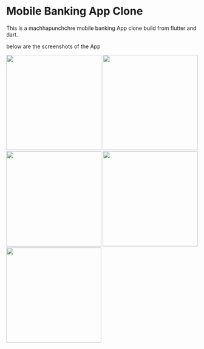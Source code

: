 # Mobile Banking App Clone

This is a machhapunchchre mobile banking App clone build from flutter and dart.

below are the screenshots of the App

<p float="left">
  <img src="https://user-images.githubusercontent.com/52662002/160846159-dcd4b397-758c-4e23-9518-0c45a2772a85.jpg" width="250" /> 
  <img src="https://user-images.githubusercontent.com/52662002/160846207-48a9586f-a017-45e3-adbf-c996753f8526.jpg" width="250" /> 
  
   <img src="https://user-images.githubusercontent.com/52662002/160846233-e6a46991-0d64-4567-8ef3-cfc939c24211.jpg" width="250" /> 
  
   <img src="https://user-images.githubusercontent.com/52662002/160846262-1e42cb9c-f6a7-45d5-bbfd-93a350324962.jpg" width="250" /> 
  
  
   <img src="https://user-images.githubusercontent.com/52662002/160846331-2b3ca777-7ced-4d23-ac4c-4b369568df3f.jpg" width="250" /> 


</p>
